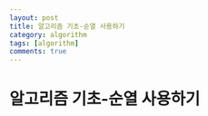 ```yaml
---
layout: post
title: 알고리즘 기초-순열 사용하기
category: algorithm
tags: [algorithm]
comments: true
---
```


# 알고리즘 기초-순열 사용하기
